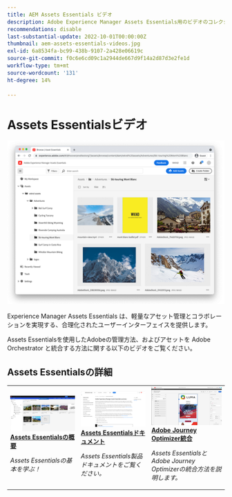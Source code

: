 ```yaml
---
title: AEM Assets Essentials ビデオ
description: Adobe Experience Manager Assets Essentials用のビデオのコレクション
recommendations: disable
last-substantial-update: 2022-10-01T00:00:00Z
thumbnail: aem-assets-essentials-videos.jpg
exl-id: 6a8534fa-bc99-438b-9107-2a428e06619c
source-git-commit: f0c6e6cd09c1a2944de667d9f14a2d87d3e2fe1d
workflow-type: tm+mt
source-wordcount: '131'
ht-degree: 14%

---
```


# Assets Essentialsビデオ

![Assets Essentials](./assets/overview/hero.png)

Experience Manager Assets Essentials は、軽量なアセット管理とコラボレーションを実現する、合理化されたユーザーインターフェイスを提供します。

Assets Essentialsを使用したAdobeの管理方法、およびアセットを Adobe Orchestrator と統合する方法に関する以下のビデオをご覧ください。

## Assets Essentialsの詳細

<table>
<td>
   <a href="./basics/managing.md">
   <img alt="Assets Essentialsの概要" src="./assets/overview/getting-started.png" />
   </a>
   <div>
      <a href="./basics/managing.md">
      <strong>Assets Essentialsの概要</strong>
      </a>
   </div>
   <p>
      <em>Assets Essentialsの基本を学ぶ！</em>
   </p>
</td>
<td>
   <a href="https://experienceleague.adobe.com/docs/experience-manager-assets-essentials/help/introduction.html">
   <img alt="" src="./assets/overview/assets-essentials-docs.png"/>
   </a>
   <div>
      <a href="https://experienceleague.adobe.com/docs/experience-manager-assets-essentials/help/introduction.html">
      <strong>Assets Essentialsドキュメント</strong>
      </a>
   </div>
   <p>
      <em>Assets Essentials製品ドキュメントをご覧ください。</em>
   <p>
</td>
<td>
   <a href="https://experienceleague.adobe.com/docs/journey-optimizer-learn/tutorials/create-messages/create-email-content-with-the-message-editor.html?lang=ja">
   <img alt="Adobe Journey Optimizer" src="./assets/overview/adobe-journey-optimizer.png" />
   </a>
   <div>
      <a href="https://experienceleague.adobe.com/docs/journey-optimizer-learn/tutorials/create-messages/create-email-content-with-the-message-editor.html">
      <strong>Adobe Journey Optimizer統合</strong>
      </a>
   </div>
   <p>
      <em>Assets EssentialsとAdobe Journey Optimizerの統合方法を説明します。</em>
   <p>
</td>
</table>
